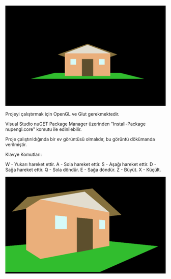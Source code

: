 ![GitHub Logo](/1.png)

Projeyi çalıştırmak için OpenGL ve Glut gerekmektedir.

Visual Studio nuGET Package Manager üzerinden "Install-Package nupengl.core" komutu ile edinilebilir.

Proje çalıştırıldığında bir ev görüntüsü olmalıdır, bu görüntü dökümanda verilmiştir.

Klavye Komutları: 

W - Yukarı hareket ettir. 
A - Sola hareket ettir. 
S - Aşağı hareket ettir. 
D - Sağa hareket ettir. 
Q - Sola döndür. 
E - Sağa döndür.
Z - Büyüt.
X - Küçült.

![GitHub Logo](/3.png)
